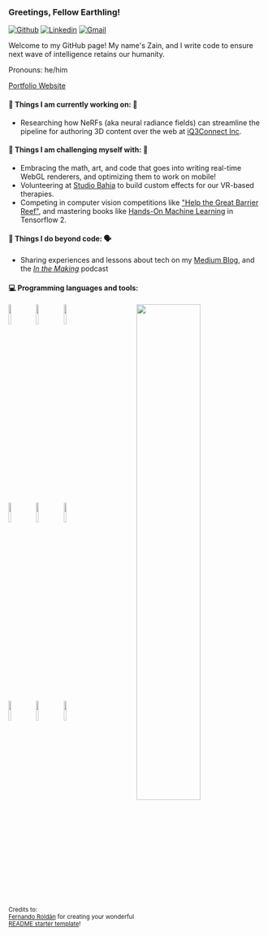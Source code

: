 ### Greetings, Fellow Earthling!


[![Github](https://img.shields.io/badge/-Github-000?style=flat&logo=Github&logoColor=white)](https://github.com/UpstartDeveloper)
[![Linkedin](https://img.shields.io/badge/-LinkedIn-blue?style=flat&logo=Linkedin&logoColor=white)](https://www.linkedin.com/in/zain-train/)
[![Gmail](https://img.shields.io/badge/-Gmail-c14438?style=flat&logo=Gmail&logoColor=white)](mailto:zainr7989@gmail.com)

Welcome to my GitHub page! My name's Zain, and I write code to ensure next wave of intelligence retains our humanity.

Pronouns: he/him

[Portfolio Website](https://zainraza.me/)

#### 🌱 Things I am currently working on: 🤖
- Researching how NeRFs (aka neural radiance fields) can streamline the pipeline for authoring 3D content over the web at [iQ3Connect Inc](https://iq3connect.com/).

#### 💪 Things I am challenging myself with: 💪
- Embracing the math, art, and code that goes into writing real-time WebGL renderers, and optimizing them to work on mobile!
- Volunteering at [Studio Bahia](https://www.studiobahia.org/) to build custom effects for our VR-based therapies.
- Competing in computer vision competitions like ["Help the Great Barrier Reef"](https://www.kaggle.com/c/tensorflow-great-barrier-reef), and mastering books like [Hands-On Machine Learning](https://github.com/ageron/handson-ml2) in Tensorflow 2.

#### 🚀 Things I do beyond code: 🗣
- Sharing experiences and lessons about tech on my [Medium Blog](https://zain-raza.medium.com), and the *[In the Making](https://anchor.fm/maker-nation)* podcast

#### :computer: Programming languages and tools: 
<p>
	<img width="50%" align="right" src="https://github-readme-stats.vercel.app/api?username=UpstartDeveloper&show_icons=true&hide_border=true" />

<code><img width="10%" src="https://www.vectorlogo.zone/logos/java/java-ar21.svg"></code>
<code><img width="10%" src="https://www.vectorlogo.zone/logos/python/python-ar21.svg"></code>
<code><img width="10%" src="https://www.vectorlogo.zone/logos/tensorflow/tensorflow-ar21.svg"></code>
<br />
<code><img width="10%" src="https://www.vectorlogo.zone/logos/pocoo_flask/pocoo_flask-ar21.svg"></code>
<code><img width="10%" src="https://www.vectorlogo.zone/logos/djangoproject/djangoproject-ar21.svg"></code>
<code><img width="10%" src="https://www.vectorlogo.zone/logos/javascript/javascript-ar21.svg"></code>
<br />
<code><img width="10%" src="https://www.vectorlogo.zone/logos/getbootstrap/getbootstrap-ar21.svg"></code>
<code><img width="10%" src="https://www.vectorlogo.zone/logos/w3_html5/w3_html5-ar21.svg"></code>
<code><img width="10%" src="https://www.vectorlogo.zone/logos/git-scm/git-scm-ar21.svg"></code>
</p>

<sub>Credits to: <br/>[Fernando Roldán](https://github.com/FernandoRoldan93) for creating your wonderful [README starter template](https://github.com/kautukkundan/Awesome-Profile-README-templates/blob/master/elaborate/FernandoRoldan93.md)!</sub>
